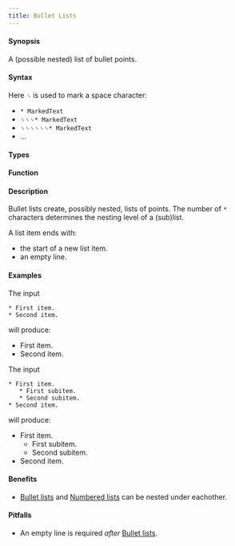 ```yaml
---
title: Bullet Lists
---
```


#### Synopsis

A (possible nested) list of bullet points.

#### Syntax

Here `␠` is used to mark a space character:

*  `* MarkedText`
*  `␠␠␠* MarkedText`
*  `␠␠␠␠␠␠* MarkedText`
*  ...

#### Types

#### Function

#### Description

Bullet lists create, possibly nested, lists of points.
The number of `*` characters determines the nesting level of a (sub)list.

A list item ends with:

*  the start of a new list item.
*  an empty line.



#### Examples

The input

```
* First item.
* Second item.
```

will produce:

*  First item.
*  Second item.


The input

```
* First item.
   * First subitem.
   * Second subitem.
* Second item.
```

will produce:

*  First item.
   *  First subitem.
   *  Second subitem.
*  Second item.

#### Benefits

* [Bullet lists](/docs/Tutor/Markup/StructureMarkup/BulletLists) and [Numbered lists](/docs/Tutor/Markup/StructureMarkup/NumberedLists) can be nested under eachother.

#### Pitfalls

* An empty line is required _after_ [Bullet lists](/docs/Tutor/Markup/StructureMarkup/BulletLists).


